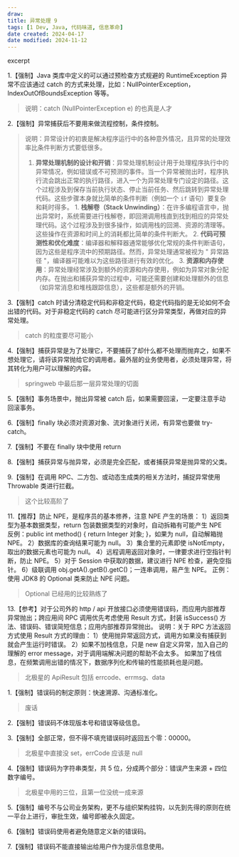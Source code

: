 ```yaml
---
draw:
title: 异常处理 9
tags: [1 Dev, Java, 代码味道, 信息革命]
date created: 2024-04-17
date modified: 2024-11-12
---
```


excerpt

<!-- more -->

1.【强制】Java 类库中定义的可以通过预检查方式规避的 RuntimeException 异常不应该通过 catch 的方式来处理，比如：NullPointerException，IndexOutOfBoundsException 等等。

> 说明：catch (NullPointerException e) 的也真是人才

2.【强制】异常捕获后不要用来做流程控制，条件控制。

> 说明：异常设计的初衷是解决程序运行中的各种意外情况，且异常的处理效率比条件判断方式要低很多。
>    1. **异常处理机制的设计和开销**：异常处理机制设计用于处理程序执行中的异常情况，例如错误或不可预测的事件。当一个异常被抛出时，程序执行流会跳出正常的执行路径，进入一个为异常处理专门设定的路径。这个过程涉及到保存当前执行状态、停止当前任务、然后跳转到异常处理代码。这些步骤本身就比简单的条件判断（例如一个 `if` 语句）要复杂和耗时得多。
    1. **栈解卷（Stack Unwinding）**：在许多编程语言中，抛出异常时，系统需要进行栈解卷，即回溯调用栈直到找到相应的异常处理代码。这个过程涉及到很多操作，如调用栈的回溯、资源的清理等。这些操作在资源和时间上的消耗都比简单的条件判断大。
    2. **代码可预测性和优化难度**：编译器和解释器通常能够优化常规的条件判断语句，因为这些是程序流中的预期路径。然而，异常处理通常被视为 " 异常路径 "，编译器可能难以为这些路径进行有效的优化。
    3. **资源和内存使用**：异常处理经常涉及到额外的资源和内存使用，例如为异常对象分配内存。在抛出和捕获异常的过程中，可能还需要创建和处理额外的信息（如异常消息和堆栈跟踪信息），这些都是额外的开销。

3.【强制】catch 时请分清稳定代码和非稳定代码，稳定代码指的是无论如何不会出错的代码。对于非稳定代码的 catch 尽可能进行区分异常类型，再做对应的异常处理。

> catch 的粒度要尽可能小

4.【强制】捕获异常是为了处理它，不要捕获了却什么都不处理而抛弃之，如果不想处理它，请将该异常抛给它的调用者。最外层的业务使用者，必须处理异常，将其转化为用户可以理解的内容。

> springweb 中最后那一层异常处理的切面

5.【强制】事务场景中，抛出异常被 catch 后，如果需要回滚，一定要注意手动回滚事务。

6.【强制】finally 块必须对资源对象、流对象进行关闭，有异常也要做 try-catch。

7.【强制】不要在 finally 块中使用 return

8.【强制】捕获异常与抛异常，必须是完全匹配，或者捕获异常是抛异常的父类。

9.【强制】在调用 RPC、二方包、或动态生成类的相关方法时，捕捉异常使用 Throwable 类进行拦截。

> 这个比较高阶了

11.【推荐】防止 NPE，是程序员的基本修养，注意 NPE 产生的场景：
	1）返回类型为基本数据类型，return 包装数据类型的对象时，自动拆箱有可能产生 NPE  
	   反例：public int method() { return Integer 对象; }，如果为 null，自动解箱抛 NPE。
	2）数据库的查询结果可能为 null。
	3）集合里的元素即使 isNotEmpty，取出的数据元素也可能为 null。
	4）远程调用返回对象时，一律要求进行空指针判断，防止 NPE。
	5）对于 Session 中获取的数据，建议进行 NPE 检查，避免空指针。
	6）级联调用 obj.getA().getB().getC()；一连串调用，易产生 NPE。
	   正例：使用 JDK8 的 Optional 类来防止 NPE 问题。

> Optional 已经用的比较熟练了

13.【参考】对于公司外的 http / api 开放接口必须使用错误码，而应用内部推荐异常抛出；跨应用间 RPC 调用优先考虑使用 Result 方式，封装 isSuccess() 方法、错误码、错误简短信息；应用内部推荐异常抛出。
	说明：关于 RPC 方法返回方式使用 Result 方式的理由：
	1）使用抛异常返回方式，调用方如果没有捕获到就会产生运行时错误。
	2）如果不加栈信息，只是 new 自定义异常，加入自己的理解的 error message，对于调用端解决问题的帮助不会太多。
	如果加了栈信息，在频繁调用出错的情况下，数据序列化和传输的性能损耗也是问题。

> 北极星的 ApiResult 包括 errcode、errmsg、data

1.【强制】错误码的制定原则：快速溯源、沟通标准化。

> 废话

2.【强制】错误码不体现版本号和错误等级信息。

3.【强制】全部正常，但不得不填充错误码时返回五个零：00000。

> 北极星中直接没 set，errCode 应该是 null

4.【强制】错误码为字符串类型，共 5 位，分成两个部分：错误产生来源 + 四位数字编号。

> 北极星中用的三位，且第一位没统一成来源

5.【强制】编号不与公司业务架构，更不与组织架构挂钩，以先到先得的原则在统一平台上进行，审批生效，编号即被永久固定。

6.【强制】错误码使用者避免随意定义新的错误码。

7.【强制】错误码不能直接输出给用户作为提示信息使用。
